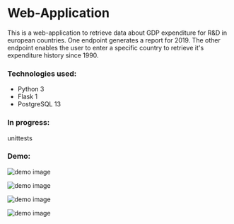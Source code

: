 # Web-Application

This is a web-application to retrieve data about GDP expenditure for R&D in european countries.
One endpoint generates a report for 2019.
The other endpoint enables the user to enter a specific country to retrieve it's expenditure history since 1990.

### Technologies used:
- Python 3
- Flask 1
- PostgreSQL 13

### In progress:
unittests

### Demo:
![demo image](https://github.com/web-application-R-D/preview/preview_home.png)

![demo image](https://github.com/web-application-R-D/preview/preview_report.png)

![demo image](https://github.com/web-application-R-D/preview/preview_request.png)

![demo image](https://github.com/web-application-R-D/preview/preview_info_germany.png)

